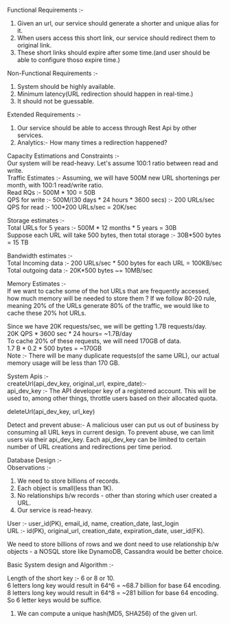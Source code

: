 Functional Requirements :-
1. Given an url, our service should generate a shorter and unique alias for it.
2. When users access this short link, our service should redirect them to original link.
3. These short links should expire after some time.(and user should be able to configure thoso expire time.)

Non-Functional Requirements :-
1. System should be highly available.
2. Minimum latency(URL redirection should happen in real-time.)
3. It should not be guessable.

Extended Requirements :-
1. Our service should be able to access through Rest Api by other services.
2. Analytics:- How many times a redirection happened?


Capacity Estimations and Constraints :- <br/>
Our system will be read-heavy. Let's assume 100:1 ratio between read and write.<br/>
Traffic Estimates :- 
Assuming, we will have 500M new URL shortenings per month, with 100:1 read/write ratio.<br/>
Read RQs :- 500M * 100 = 50B<br/>
QPS for write :- 500M/(30 days * 24 hours * 3600 secs) :- 200 URLs/sec <br/>
QPS for read :- 100*200 URLs/sec = 20K/sec

Storage estimates :- <br/>
Total URLs for 5 years :- 500M * 12 months * 5 years = 30B <br/>
Suppose each URL will take 500 bytes, then total storage :- 30B*500 bytes = 15 TB 

Bandwidth estimates :- <br/>
Total Incoming data :- 200 URLs/sec * 500 bytes for each URL = 100KB/sec
Total outgoing data :- 20K*500 bytes ~= 10MB/sec

Memory Estimates :- <br/>
If we want to cache some of the hot URLs that are frequently accessed, how much memory will be needed
to store them ? If we follow 80-20 rule, meaning 20% of the URLs generate 80% of the traffic, we would
like to cache these 20% hot URLs.

Since we have 20K requests/sec, we will be getting 1.7B requests/day.<br/>
20K QPS * 3600 sec * 24 hours= ~1.7B/day <br/>
To cache 20% of these requests, we will need 170GB of data.<br/>
1.7 B * 0.2 * 500 bytes = ~170GB <br/>
Note :- There will be many duplicate requests(of the same URL), our actual memory usage will be less than 
170 GB.

System Apis :- <br/>
createUrl(api_dev_key, original_url, expire_date):- <br/> 
api_dev_key :- The API developer key of a registered account. This will be used to, among other things, throttle users based on their allocated quota.

deleteUrl(api_dev_key, url_key)

Detect and prevent abuse:- A malicious user can put us out of business by consuming all URL keys in current design. To prevent abuse, we can limit users via their api_dev_key.
Each api_dev_key can be limited to certain number of URL creations and redirections per time period.   
  

Database Design :- <br/>
Observations :- 
1. We need to store billions of records.
2. Each object is small(less than 1K).
3. No relationships b/w records - other than storing which user created a URL.
4. Our service is read-heavy.

User :- user_id(PK), email_id, name, creation_date, last_login <br/>
URL :- id(PK), original_url, creation_date, expiration_date, user_id(FK). <br/>

We need to store billions of rows and we dont need to use relationship b/w objects - a NOSQL store like DynamoDB, Cassandra would be better choice. 


Basic System design and Algorithm :- <br/>

Length of the short key :- 6 or 8 or 10.<br/>
6 letters long key would result in 64^6 = ~68.7 billion for base 64 encoding. <br/>
8 letters long key would result in 64^8 = ~281 billion for base 64 encoding. <br/>
So 6 letter keys would be suffice.<br/>

1. We can compute a unique hash(MD5, SHA256) of the given url. 
